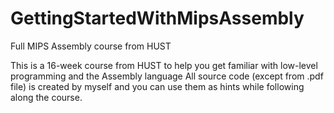 # GettingStartedWithMipsAssembly
Full MIPS Assembly course from HUST

This is a 16-week course from HUST to help you get familiar with low-level programming and the Assembly language
All source code (except from .pdf file) is created by myself and you can use them as hints while following along the course.
